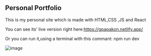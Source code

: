 ## Personal Portfolio

This is my personal site which is made with HTML,CSS ,JS and React

You can see its' live version right here:https://gpapakon.netlify.app/

Or you can run it,using a terminal with this commant: npm run dev


![image](https://user-images.githubusercontent.com/66466128/126764962-2787dc62-a9d4-4590-8e51-6a3c5a2ecc3c.png)
